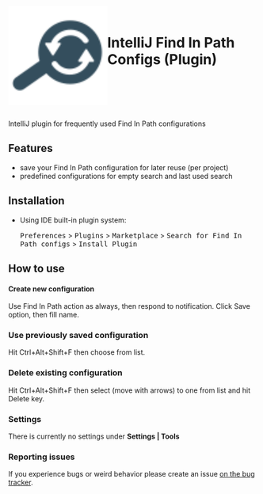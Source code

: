 <div><img src="/doc/img/pluginIcon.svg" align="left" height="200" width="200"></div>
<br/>

# IntelliJ Find In Path Configs (Plugin)

<br/><br/><br/><br/><br/>
IntelliJ plugin for frequently used Find In Path configurations
<br/>

## Features

- save your Find In Path configuration for later reuse (per project)
- predefined configurations for empty search and last used search

## Installation

- Using IDE built-in plugin system:

  <kbd>Preferences</kbd> > <kbd>Plugins</kbd> > <kbd>Marketplace</kbd> >
  <kbd>Search for Find In Path configs</kbd> > <kbd>Install Plugin</kbd>

## How to use

#### Create new configuration

Use Find In Path action as always, then respond to notification. Click Save option, then fill name.

### Use previously saved configuration

Hit Ctrl+Alt+Shift+F then choose from list.

### Delete existing configuration

Hit Ctrl+Alt+Shift+F then select (move with arrows) to one from list and hit Delete key.

### Settings

There is currently no settings under **Settings | Tools**

### Reporting issues

If you experience bugs or weird behavior please create an issue
[on the bug tracker](https://github.com/Fuzy/IntelliJ-Find-In-Path-Configs/issues).
